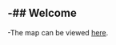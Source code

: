 -## Welcome
-
-The map can be viewed [here](https://githubschool.github.io/open-enrollment-classes-introduction-to-github/).
